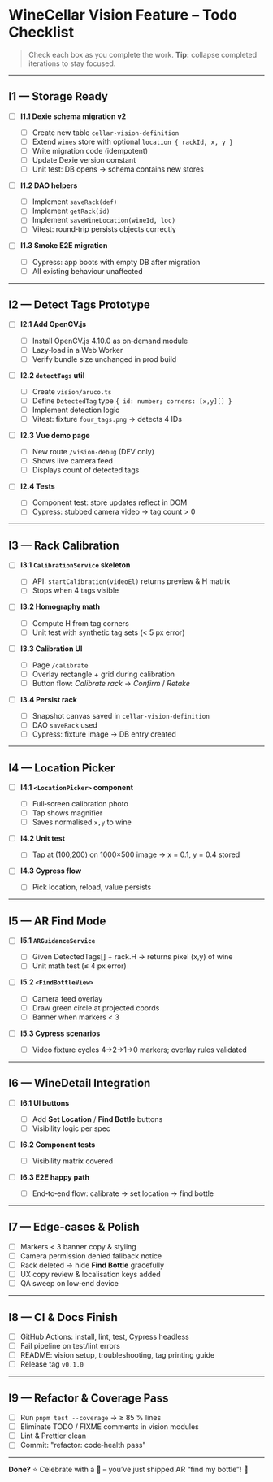 # WineCellar Vision Feature – Todo Checklist

> Check each box as you complete the work.
> **Tip:** collapse completed iterations to stay focused.

---

## I1 — Storage Ready

- [ ] **I1.1 Dexie schema migration v2**

  - [ ] Create new table `cellar-vision-definition`
  - [ ] Extend `wines` store with optional `location { rackId, x, y }`
  - [ ] Write migration code (idempotent)
  - [ ] Update Dexie version constant
  - [ ] Unit test: DB opens → schema contains new stores

- [ ] **I1.2 DAO helpers**

  - [ ] Implement `saveRack(def)`
  - [ ] Implement `getRack(id)`
  - [ ] Implement `saveWineLocation(wineId, loc)`
  - [ ] Vitest: round‑trip persists objects correctly

- [ ] **I1.3 Smoke E2E migration**

  - [ ] Cypress: app boots with empty DB after migration
  - [ ] All existing behaviour unaffected

---

## I2 — Detect Tags Prototype

- [ ] **I2.1 Add OpenCV.js**

  - [ ] Install OpenCV.js 4.10.0 as on‑demand module
  - [ ] Lazy‑load in a Web Worker
  - [ ] Verify bundle size unchanged in prod build

- [ ] **I2.2 `detectTags` util**

  - [ ] Create `vision/aruco.ts`
  - [ ] Define `DetectedTag` type `{ id: number; corners: [x,y][] }`
  - [ ] Implement detection logic
  - [ ] Vitest: fixture `four_tags.png` → detects 4 IDs

- [ ] **I2.3 Vue demo page**

  - [ ] New route `/vision-debug` (DEV only)
  - [ ] Shows live camera feed
  - [ ] Displays count of detected tags

- [ ] **I2.4 Tests**

  - [ ] Component test: store updates reflect in DOM
  - [ ] Cypress: stubbed camera video → tag count > 0

---

## I3 — Rack Calibration

- [ ] **I3.1 `CalibrationService` skeleton**

  - [ ] API: `startCalibration(videoEl)` returns preview & H matrix
  - [ ] Stops when 4 tags visible

- [ ] **I3.2 Homography math**

  - [ ] Compute H from tag corners
  - [ ] Unit test with synthetic tag sets (< 5 px error)

- [ ] **I3.3 Calibration UI**

  - [ ] Page `/calibrate`
  - [ ] Overlay rectangle + grid during calibration
  - [ ] Button flow: _Calibrate rack_ → _Confirm_ / _Retake_

- [ ] **I3.4 Persist rack**

  - [ ] Snapshot canvas saved in `cellar-vision-definition`
  - [ ] DAO `saveRack` used
  - [ ] Cypress: fixture image → DB entry created

---

## I4 — Location Picker

- [ ] **I4.1 `<LocationPicker>` component**

  - [ ] Full‑screen calibration photo
  - [ ] Tap shows magnifier
  - [ ] Saves normalised `x,y` to wine

- [ ] **I4.2 Unit test**

  - [ ] Tap at (100,200) on 1000×500 image → x = 0.1, y = 0.4 stored

- [ ] **I4.3 Cypress flow**

  - [ ] Pick location, reload, value persists

---

## I5 — AR Find Mode

- [ ] **I5.1 `ARGuidanceService`**

  - [ ] Given DetectedTags\[] + rack.H → returns pixel (x,y) of wine
  - [ ] Unit math test (≤ 4 px error)

- [ ] **I5.2 `<FindBottleView>`**

  - [ ] Camera feed overlay
  - [ ] Draw green circle at projected coords
  - [ ] Banner when markers < 3

- [ ] **I5.3 Cypress scenarios**

  - [ ] Video fixture cycles 4→2→1→0 markers; overlay rules validated

---

## I6 — WineDetail Integration

- [ ] **I6.1 UI buttons**

  - [ ] Add **Set Location** / **Find Bottle** buttons
  - [ ] Visibility logic per spec

- [ ] **I6.2 Component tests**

  - [ ] Visibility matrix covered

- [ ] **I6.3 E2E happy path**

  - [ ] End‑to‑end flow: calibrate → set location → find bottle

---

## I7 — Edge‑cases & Polish

- [ ] Markers < 3 banner copy & styling
- [ ] Camera permission denied fallback notice
- [ ] Rack deleted → hide **Find Bottle** gracefully
- [ ] UX copy review & localisation keys added
- [ ] QA sweep on low‑end device

---

## I8 — CI & Docs Finish

- [ ] GitHub Actions: install, lint, test, Cypress headless
- [ ] Fail pipeline on test/lint errors
- [ ] README: vision setup, troubleshooting, tag printing guide
- [ ] Release tag `v0.1.0`

---

## I9 — Refactor & Coverage Pass

- [ ] Run `pnpm test --coverage` → ≥ 85 % lines
- [ ] Eliminate TODO / FIXME comments in vision modules
- [ ] Lint & Prettier clean
- [ ] Commit: "refactor: code‑health pass"

---

**Done?** ⭐️ Celebrate with a 🍷 – you’ve just shipped AR “find my bottle”! 🍾
